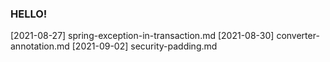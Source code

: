 ### HELLO! 

[2021-08-27] spring-exception-in-transaction.md
[2021-08-30] converter-annotation.md
[2021-09-02] security-padding.md
